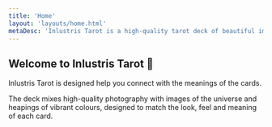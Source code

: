 ```yaml
---
title: 'Home'
layout: 'layouts/home.html'
metaDesc: 'Inlustris Tarot is a high-quality tarot deck of beautiful imagery and gorgeous colour to help you connect with the meanings behind tarot.'
---
```


## Welcome to Inlustris Tarot 🔮
Inlustris Tarot is designed help you connect with the meanings of the cards.

The deck mixes high-quality photography with images of the universe and heapings of vibrant colours, designed to match the look, feel and meaning of each card. 

